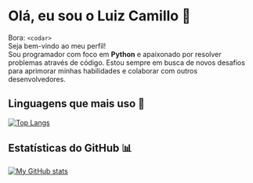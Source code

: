 # Olá, eu sou o Luiz Camillo 👋

Bora: `<codar>`  
Seja bem-vindo ao meu perfil!  
Sou programador com foco em **Python** e apaixonado por resolver problemas através de código. Estou sempre em busca de novos desafios para aprimorar minhas habilidades e colaborar com outros desenvolvedores.

## Linguagens que mais uso 🚀

[![Top Langs](https://github-readme-stats.vercel.app/api/top-langs/?username=luiz-camillo&layout=compact&theme=radical)](https://github.com/luiz-camillo)

## Estatísticas do GitHub 📊

[![My GitHub stats](https://github-readme-stats.vercel.app/api?username=luiz-camillo&count_private=true&show_icons=true&theme=radical)](https://github.com/luiz-camillo)
